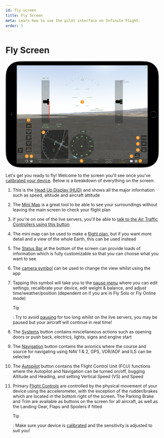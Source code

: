 ```yaml
---
id: fly-screen
title: Fly Screen
meta: Learn how to use the pilot interface on Infinite Flight.
order: 1
---
```


# Fly Screen

![Fly Screen](_images/manual/frames/hud-screen.png)



Let&#39;s get you ready to fly! Welcome to the screen you'll see once you've [calibrated your device](/guide/getting-started/pilot-user-interface/calibration#calibration). Below is a breakdown of everything on the screen:



1. This is the [Head Up Display (HUD)](/guide/getting-started/pilot-user-interface/hud#head-up-display-(hud)) and shows all the major information such as speed, altitude and aircraft attitude 

   

2. The [Mini Map](/guide/getting-started/pilot-user-interface/flight-planning#mini-map) is a great tool to be able to see your surroundings without leaving the main screen to check your flight plan

   

3. If you&#39;re on one of the live servers, you'll be able to [talk to the Air Traffic Controllers using this button](/guide/getting-started/pilot-user-interface/communication#communication)

   

4. The mini map can be used to make a [flight plan](/guide/getting-started/pilot-user-interface/flight-planning), but if you want more detail and a view of the whole Earth, this can be used instead

   

5. The [Status Bar](/guide/getting-started/pilot-user-interface/status-bar#status-bar) at the bottom of the screen can provide loads of information which is fully customizable so that you can choose what you want to see

   

6. The [camera symbol](/guide/getting-started/pilot-user-interface/cameras#camera) can be used to change the view whilst using the app 

   

7. Tapping this symbol will take you to the [pause menu](/guide/getting-started/pilot-user-interface/pause-menu) where you can edit settings, recalibrate your device, edit weight &amp; balance, and adjust time/weather/position (dependent on if you are in Fly Solo or Fly Online mode)

   

   Tip

   : Try to avoid [pausing](/guide/getting-started/pilot-user-interface/pause-menu#pause-menu) for too long whilst on the live servers, you may be paused but your aircraft will continue in real time! 

   

8. The [Systems](/guide/getting-started/pilot-user-interface/systems#systems) button contains miscellaneous actions such as opening doors or push back, electrics, lights, signs and engine start

   

9. The [Navigation](/guide/getting-started/pilot-user-interface/navigation#navigation) button contains the avionics where the course and source for navigating using NAV 1 &amp; 2, GPS, VOR/ADF and ILS can be selected

   

10. The [Autopilot](/guide/getting-started/pilot-user-interface/autopilot#autopilot) button contains the Flight Control Unit (FCU) functions where the Autopilot and Navigation can be turned on/off, bugging Altitude and Heading, and setting Vertical Speed (VS) and Speed

    

11. Primary [Flight Controls](/guide/getting-started/pilot-user-interface/flight-controls#flight-controls) are controlled by the physical movement of your device using the accelerometer, with the exception of the rudder/brakes which are located in the bottom right of the screen. The Parking Brake and Trim are available as buttons on the screen for all aircraft, as well as the Landing Gear, Flaps and Spoilers if fitted

    

    Tip

    : Make sure your device is [calibrated](/guide/getting-started/pilot-user-interface/calibration#calibration) and the sensitivity is adjusted to suit you! 

